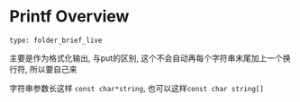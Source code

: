 # Printf Overview
 
```ccard
type: folder_brief_live
```
 
主要是作为格式化输出, 与put的区别, 这个不会自动再每个字符串末尾加上一个换行符, 所以要自己来

字符串参数长这样 `const char*string`, 也可以这样`const char string[]`
